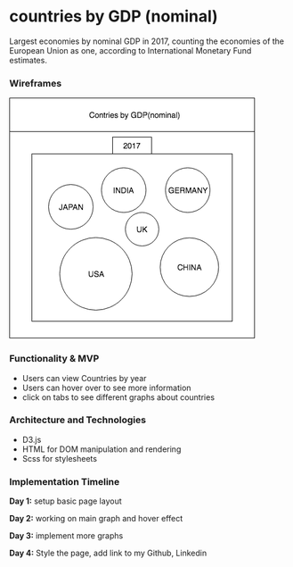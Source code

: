 # countries by GDP (nominal)

Largest economies by nominal GDP in 2017,
counting the economies of the European Union as one,
according to International Monetary Fund estimates.

### Wireframes

![Wireframe](https://github.com/achynaliev/countries_by_GDP/blob/master/wireframes/gdp.png)

### Functionality & MVP
* Users can view Countries by year
* Users can hover over to see more information
* click on tabs to see different graphs about countries

### Architecture and Technologies
*	D3.js
*	HTML for DOM manipulation and rendering
*	Scss for stylesheets

### Implementation Timeline

**Day 1:**
setup basic page layout

**Day 2:**
working on main graph and hover effect

**Day 3:**
implement more graphs

**Day 4:**
Style the page, add link to my Github, Linkedin
